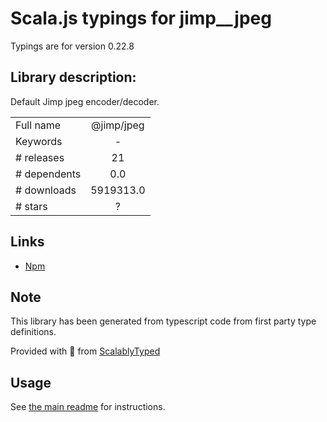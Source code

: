 
# Scala.js typings for jimp__jpeg

Typings are for version 0.22.8

## Library description:
Default Jimp jpeg encoder/decoder.

|                    |                 |
| ------------------ | :-------------: |
| Full name          | @jimp/jpeg |
| Keywords           | - |
| # releases         | 21 |
| # dependents       | 0.0 |
| # downloads        | 5919313.0 |
| # stars            | ? |

## Links
- [Npm](https://www.npmjs.com/package/%40jimp%2Fjpeg)
    


## Note
This library has been generated from typescript code from first party type definitions.

Provided with :purple_heart: from [ScalablyTyped](https://github.com/oyvindberg/ScalablyTyped)

## Usage
See [the main readme](../../readme.md) for instructions.


